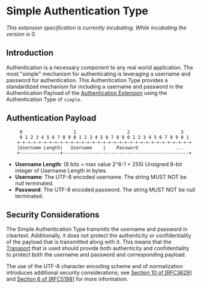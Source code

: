 # Simple Authentication Type

_This extension specification is currently incubating.  While incubating the version is 0._

## Introduction
Authentication is a necessary component to any real world application. The most "simple" mechanism for authenticating is leveraging a username and password for authentication. This Authentication Type provides a standardized mechanism for including a username and password in the Authentication Payload of the [Authentication Extension][a] using the Authentication Type of `simple`.

[a]: Authentication.md

## Authentication Payload
```
     0                   1                   2                   3
     0 1 2 3 4 5 6 7 8 9 0 1 2 3 4 5 6 7 8 9 0 1 2 3 4 5 6 7 8 9 0 1
    +-+-+-+-+-+-+-+-+-+-+-+-+-+-+-+-+-+-+-+-+-+-+-+-+-+-+-+-+-+-+-+-+
    |Username Length|   Username    |    Password              ...
    +---------------+-----------------------------------------------+
```

* **Username Length**: (8 bits = max value 2^8-1 = 255) Unsigned 8-bit integer of Username Length in bytes.
* **Username**:  The UTF-8 encoded username.  The string MUST NOT be null terminated.
* **Password**:  The UTF-8 encoded password.  The string MUST NOT be null terminated.

## Security Considerations
The Simple Authentication Type transmits the username and password in cleartext. Additionally, it does not protect the authenticity or confidentiality of the payload that is transmitted along with it. This means that the [Transport][t] that is used should provide both authenticity and confidentiality to protect both the username and password and corresponding payload. 

The use of the UTF-8 character encoding scheme and of normalization introduces additional security considerations; see [Section 10 of [RFC3629]](https://tools.ietf.org/html/rfc3629#section-10) and [Section 6 of [RFC5198]](https://tools.ietf.org/html/rfc5198#section-6) for more information.

[t]:  ../../Protocol.md#transport-protocol
